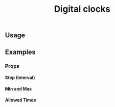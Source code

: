 ﻿---
title: Digital clocks
desc: "The **MDigitalClock** component let the user select a time without any input or popup"
related:
  - /blazor/components/date-pickers
  - /blazor/components/time-pickers
  - /blazor/components/date-pickers-month
---

## Usage

<digital-clocks-usage></digital-clocks-usage>

## Examples

### Props

#### Step (Interval)

<masa-example file="Examples.labs.digital_clocks.Step"></masa-example>

#### Min and Max

<masa-example file="Examples.labs.digital_clocks.MinMax"></masa-example>

#### Allowed Times

<masa-example file="Examples.labs.digital_clocks.AllowedTimes"></masa-example>
